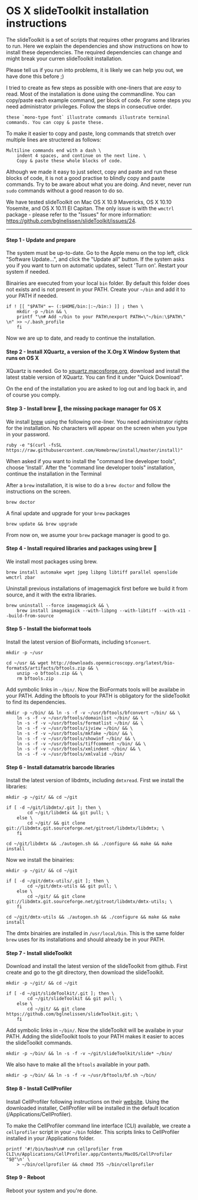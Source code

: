 OS X slideToolkit installation instructions
============

The slideToolkit is a set of scripts that requires other programs and libraries to run. Here we explain the dependencies and show instructions on how to install these dependencies. The required dependencies can change and might break your curren slideToolkit installation.

Please tell us if you run into problems, it is likely we can help you out, we have done this before ;)

I tried to create as few steps as possible with one-liners that are *easy* to read. Most of the installation is done using the commandline. You can copy/paste each example command, per block of code. For some steps you need administrator privileges. Follow the steps in consecutive order.

```
these `mono-type font` illustrate commands illustrate terminal commands. You can copy & paste these.
```

To make it easier to copy and paste, long commands that stretch over multiple lines are structered as follows:

```
Multiline commands end with a dash \
	indent 4 spaces, and continue on the next line. \
	Copy & paste these whole blocks of code.
```

Although we made it easy to just select, copy and paste and run these blocks of code, it is not a good practise to blindly copy and paste commands. Try to be aware about what you are doing. And never, never run `sudo` commands without a good reason to do so. 

We have tested slideToolkit on Mac OS X 10.9 Mavericks, OS X 10.10 Yosemite, and OS X 10.11 El Capitan. The only issue is with the `wmctrl` package - please refer to the "Issues" for more information: https://github.com/bglnelissen/slideToolkit/issues/24.

--------------

#### Step 1 - Update and prepare
The system must be up-to-date. Go to the Apple menu on the top left, click "Software Update...", and click the "Update all" button. If the system asks you if you want to turn on automatic updates, select 'Turn on'. Restart your system if needed.

Binairies are executed from your local `bin` folder. By default this folder does not exists and is not present in your PATH. Create your `~/bin` and add it to your PATH if needed.

```
if ! [[ "$PATH" =~ (:$HOME/bin:|:~/bin:) ]] ; then \
	mkdir -p ~/bin && \
	printf "\n# Add ~/bin to your PATH\nexport PATH=\"~/bin:\$PATH\" \n" >> ~/.bash_profile
	fi
```

Now we are up to date, and ready to continue the installation.

#### Step 2 - Install XQuartz, a version of the X.Org X Window System that runs on OS X
XQuartz is needed. Go to [xquartz.macosforge.org](http://xquartz.macosforge.org), download and install the latest stable version of XQuartz. You can find it under "Quick Download".

On the end of the installation you are asked to log out and log back in, and of course you comply.

#### Step 3 - Install brew 🍺, the missing package manager for OS X
We install [brew](http://brew.sh) using the following one-liner. You need administrator rights for the installation. No characters will appear on the screen when you type in your password.

```
ruby -e "$(curl -fsSL https://raw.githubusercontent.com/Homebrew/install/master/install)"
```

When asked if you want to install the "command line developer tools", choose 'Install'. After the "command line developer tools" installation, continue the installation in the Terminal

After a `brew` installation, it is wise to do a `brew doctor` and follow the instructions on the screen.

```
brew doctor
```
A final update and upgrade for your `brew` packages

```
brew update && brew upgrade
```

From now on, we asume your `brew` package manager is good to go.

#### Step 4 - Install required libraries and packages using brew 🍺
We install most packages using brew.

```
brew install automake wget jpeg libpng libtiff parallel openslide wmctrl zbar
```
Uninstall previous installations of imagemagick first before we build it from source, and it with the extra libraries.

```
brew uninstall --force imagemagick && \
    brew install imagemagick --with-libpng --with-libtiff --with-x11 --build-from-source
```

#### Step 5 - Install the bioformat tools
Install the latest version of BioFormats, including `bfconvert`.

```
mkdir -p ~/usr
```
```
cd ~/usr && wget http://downloads.openmicroscopy.org/latest/bio-formats5/artifacts/bftools.zip && \
	unzip -o bftools.zip && \
	rm bftools.zip
```
Add symbolic links in `~/bin/`. Now the BioFormats tools will be availabe in your PATH. Adding the bftools  to your PATH is obligatory for the slideToolkit to find its dependencies.

```
mkdir -p ~/bin/ && ln -s -f -v ~/usr/bftools/bfconvert ~/bin/ && \
    ln -s -f -v ~/usr/bftools/domainlist ~/bin/ && \
    ln -s -f -v ~/usr/bftools/formatlist ~/bin/ && \
    ln -s -f -v ~/usr/bftools/ijview ~/bin/ && \
    ln -s -f -v ~/usr/bftools/mkfake ~/bin/ && \
    ln -s -f -v ~/usr/bftools/showinf ~/bin/ && \
    ln -s -f -v ~/usr/bftools/tiffcomment ~/bin/ && \
    ln -s -f -v ~/usr/bftools/xmlindent ~/bin/ && \
    ln -s -f -v ~/usr/bftools/xmlvalid ~/bin/
```

#### Step 6 - Install datamatrix barcode libraries
Install the latest version of libdmtx, including `dmtxread`. First we install the libraries:

```
mkdir -p ~/git/ && cd ~/git
```
```
if [ -d ~/git/libdmtx/.git ]; then \
		cd ~/git/libdmtx && git pull; \
	else \
		cd ~/git/ && git clone git://libdmtx.git.sourceforge.net/gitroot/libdmtx/libdmtx; \
	fi
```
```
cd ~/git/libdmtx && ./autogen.sh && ./configure && make && make install
```

Now we install the binairies:

```
mkdir -p ~/git/ && cd ~/git
```
```
if [ -d ~/git/dmtx-utils/.git ]; then \
		cd ~/git/dmtx-utils && git pull; \
	else \
		cd ~/git/ && git clone git://libdmtx.git.sourceforge.net/gitroot/libdmtx/dmtx-utils; \
	fi
```
```
cd ~/git/dmtx-utils && ./autogen.sh && ./configure && make && make install
```
The dmtx binairies are installed in `/usr/local/bin`. This is the same folder `brew` uses for its installations and should already be in your PATH.

#### Step 7 - Install slideToolkit
Download and install the latest version of the slideToolkit from github. First create and go to the git directory, then download the slideToolkit.

```
mkdir -p ~/git/ && cd ~/git
```
```
if [ -d ~/git/slideToolkit/.git ]; then \
		cd ~/git/slideToolkit && git pull; \
	else \
		cd ~/git/ && git clone https://github.com/bglnelissen/slideToolkit.git; \
	fi
```

Add symbolic links in `~/bin/`. Now the slideToolkit will be availabe in your PATH. Adding the slideToolkit tools to your PATH makes it easier to acces the slideToolkit commands.

```
mkdir -p ~/bin/ && ln -s -f -v ~/git/slideToolkit/slide* ~/bin/
```

We also have to make all the `bftools` available in your path.

```
mkdir -p ~/bin/ && ln -s -f -v ~/usr/bftools/bf.sh ~/bin/
```


#### Step 8 - Install CellProfiler
Install CellProfiler following instructions on their [website](http://cellprofiler.org/download.shtml). Using the downloaded installer, CellProfiler will be installed in the default location (/Applications/CellProfiler).

To make the CellProfiler command line interface (CLI) available, we create a `cellprofiler` script in your `~/bin` folder. This scripts links to CellProfiler installed in your /Applications folder.

```
printf '#!/bin/bash\n# run cellprofiler from CLI\n/Applications/CellProfiler.app/Contents/MacOS/CellProfiler "$@"\n' \
    > ~/bin/cellprofiler && chmod 755 ~/bin/cellprofiler

```

#### Step 9 - Reboot
Reboot your system and you're done.
